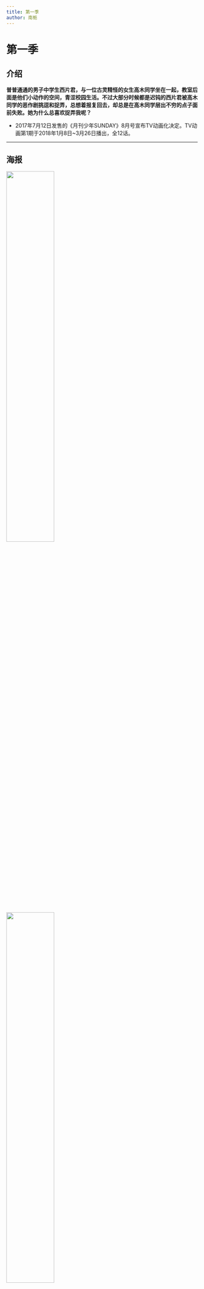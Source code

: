 ```yaml
---
title: 第一季
author: 南栀
---
```

# 第一季

## 介绍
**普普通通的男子中学生西片君，与一位古灵精怪的女生高木同学坐在一起，教室后面是他们小动作的空间，青涩校园生活。不过大部分时候都是迟钝的西片君被高木同学的恶作剧挑逗和捉弄，总想着报复回去，却总是在高木同学层出不穷的点子面前失败。她为什么总喜欢捉弄我呢？**

- 2017年7月12日发售的《月刊少年SUNDAY》8月号宣布TV动画化决定。TV动画第1期于2018年1月8日~3月26日播出，全12话。
---

## 海报

<img src="https://images.weserv.nl/?url=https://article.biliimg.com/bfs/article/7b504381dab6e7796aba204e296121b7062ba82f.jpg" width="50%" height="50%"/>

<img src="https://images.weserv.nl/?url=https://article.biliimg.com/bfs/article/7ab0fcebf945a5ffde237456f40f5cae59af49d9.jpg" width="50%" height="50%"/>

---

## 剧情
| 剧集 | 片段                     | 播出日期       |
|----|------------------------|------------|
| 1  | 橡皮/值日/鬼脸/百元            | 2018年1月8日  |
| 2  | 习字/换衣/英译/泳池            | 2018年1月15日 |
| 3  | 咖啡/空罐/碳酸/肌肉训练/配音/伞     | 2018年1月22日 |
| 4  | 值日打扫/翻单杠/感冒/跟踪         | 2018年1月29日 |
| 5  | 考前复习/考试/成绩公布/书店/避雨     | 2018年2月5日  |
| 6  | 二人共乘/暑假第一天/试胆/自由研究/水龙头 | 2018年2月12日 |
| 7  | 购物/泳衣/海/房间             | 2018年2月19日 |
| 8  | 台风/马拉松/侧腹/后悔           | 2018年2月26日 |
| 9  | 手机/恐怖视频/照片             | 2018年3月5日  |
| 10 | 比个子/怕冷/邀请/二选一          | 2018年3月12日 |
| 11 | 猫咪/喜好/占卜/肖像/暴击         | 2018年3月19日 |
| 12 | 信/开学典礼/换座位 | 2018年3月26日 |
|OVA|水滑道|2018年7月12日|


### 正式PV(Youtube-TOHO)
<iframe width="560" height="315" src="https://www.youtube.com/embed/g4VJra3sLMg" title="YouTube video player" frameborder="0" allow="accelerometer; autoplay; clipboard-write; encrypted-media; gyroscope; picture-in-picture; web-share" allowfullscreen></iframe>

---

## 制作人员
- 原作：山本崇一朗
- 监督：赤城博昭
- 系列构成：横手美智子
- 人物设计：髙野绫
- 子人物设计：茂木琢次、近藤奈都子
- 总作画监督：茂木琢次、近藤奈都子
- 音乐：堤博明
- 音乐制作：TOHO animation RECORDS
- 动画制作：SHIN-EI动画（新锐动画）
- 制作：擅长捉弄的高木同学制作委员会
- 代理发行：羚邦国际

---

## 参考资料
- [FanDom wiki](https://karakai-jouzu-no-takagi-san.fandom.com/zh/wiki/%E5%8A%A8%E7%94%BB%E7%AC%AC%E4%B8%80%E5%AD%A3)
- [萌娘百科](https://zh.moegirl.org.cn/%E6%93%85%E9%95%BF%E6%8D%89%E5%BC%84%E4%BA%BA%E7%9A%84%E9%AB%98%E6%9C%A8%E5%90%8C%E5%AD%A6)
- [高木同学动画官网](https://takagi3.me/1st)